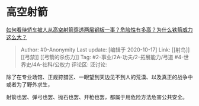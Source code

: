 # 高空射箭
[如何看待轿车被人从高空射箭穿透两层钢板一事？危险性有多高？为什么铁箭威力这么大？](https://www.zhihu.com/question/426034728/answer/1529008798)

> Author: #0-Anonymity
> Last update: [编辑于 2020-10-17]
> Link: [[射鸟]] [[弓禁]] [[弓箭的杀伤力]]
> Tag: #2-事业/2A-功夫/2-拓展能力/弓道 #4-世界史/4A-社科/公权力
> 评论区:
> 泛讨论:

除了在专业场馆、正规狩猎区、一眼望到天边见不到人的荒漠、以及真正的战争中或者为了野外求生，

射箭也罢、弹弓也罢、抛石也罢、开枪也罢，都属于用危险方法危害公共安全。
